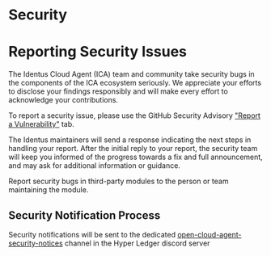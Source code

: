 # Security

# Reporting Security Issues

The Identus Cloud Agent (ICA) team and community take security bugs in the components of the ICA ecosystem seriously. We appreciate your efforts to disclose your findings responsibly and will make every effort to acknowledge your contributions.

To report a security issue, please use the GitHub Security Advisory ["Report a Vulnerability"](https://github.com/hyperledger/identus-cloud-agent/security/advisories/new) tab.

The Identus maintainers will send a response indicating the next steps in handling your report. After the initial reply to your report, the security team will keep you informed of the progress towards a fix and full announcement, and may ask for additional information or guidance.

Report security bugs in third-party modules to the person or team maintaining the module.

## Security Notification Process

Security notifications will be sent to the dedicated [open-cloud-agent-security-notices](https://discordapp.com/channels/905194001349627914/1199354196944748614) channel in the Hyper Ledger discord server
